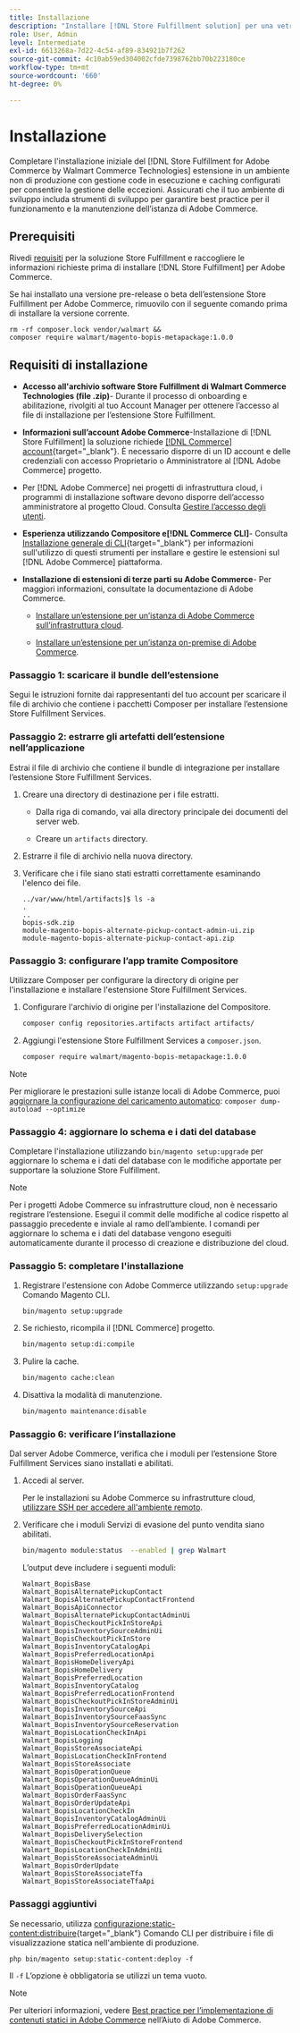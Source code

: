 ```yaml
---
title: Installazione
description: "Installare [!DNL Store Fulfillment solution] per una vetrina Adobe Commerce utilizzando Composer for PHP."
role: User, Admin
level: Intermediate
exl-id: 6613268a-7d22-4c54-af89-834921b7f262
source-git-commit: 4c10ab59ed304002cfde7398762bb70b223180ce
workflow-type: tm+mt
source-wordcount: '660'
ht-degree: 0%

---
```



# Installazione

Completare l&#39;installazione iniziale del [!DNL Store Fulfillment for Adobe Commerce by Walmart Commerce Technologies] estensione in un ambiente non di produzione con gestione code in esecuzione e caching configurati per consentire la gestione delle eccezioni. Assicurati che il tuo ambiente di sviluppo includa strumenti di sviluppo per garantire best practice per il funzionamento e la manutenzione dell’istanza di Adobe Commerce.

## Prerequisiti

Rivedi [requisiti](solution-requirements.md) per la soluzione Store Fulfillment e raccogliere le informazioni richieste prima di installare [!DNL Store Fulfillment] per Adobe Commerce.

Se hai installato una versione pre-release o beta dell’estensione Store Fulfillment per Adobe Commerce, rimuovilo con il seguente comando prima di installare la versione corrente.

```terminal
rm -rf composer.lock vendor/walmart &&
composer require walmart/magento-bopis-metapackage:1.0.0
```

## Requisiti di installazione

- **Accesso all&#39;archivio software Store Fulfillment di Walmart Commerce Technologies (file .zip)**- Durante il processo di onboarding e abilitazione, rivolgiti al tuo Account Manager per ottenere l’accesso al file di installazione per l’estensione Store Fulfillment.

- **Informazioni sull’account Adobe Commerce**-Installazione di [!DNL Store Fulfillment] la soluzione richiede [[!DNL Commerce] account](https://docs.magento.com/user-guide/magento/magento-account.html){target="_blank"}. È necessario disporre di un ID account e delle credenziali con accesso Proprietario o Amministratore al [!DNL Adobe Commerce] progetto.

- Per [!DNL Adobe Commerce] nei progetti di infrastruttura cloud, i programmi di installazione software devono disporre dell’accesso amministratore al progetto Cloud. Consulta [Gestire l’accesso degli utenti](https://devdocs.magento.com/cloud/project/user-admin.html).

- **Esperienza utilizzando Compositore e[!DNL Commerce CLI]**- Consulta [Installazione generale di CLI](https://devdocs.magento.com/extensions/install/){target="_blank"} per informazioni sull&#39;utilizzo di questi strumenti per installare e gestire le estensioni sul [!DNL Adobe Commerce] piattaforma.

- **Installazione di estensioni di terze parti su Adobe Commerce**- Per maggiori informazioni, consultate la documentazione di Adobe Commerce.

   - [Installare un’estensione per un’istanza di Adobe Commerce sull’infrastruttura cloud](https://devdocs.magento.com/cloud/howtos/install-components.html#install-an-extension).

   - [Installare un’estensione per un’istanza on-premise di Adobe Commerce](https://devdocs.magento.com/extensions/install/).

### Passaggio 1: scaricare il bundle dell’estensione

Segui le istruzioni fornite dai rappresentanti del tuo account per scaricare il file di archivio che contiene i pacchetti Composer per installare l’estensione Store Fulfillment Services.

### Passaggio 2: estrarre gli artefatti dell’estensione nell’applicazione

Estrai il file di archivio che contiene il bundle di integrazione per installare l’estensione Store Fulfillment Services.

1. Creare una directory di destinazione per i file estratti.

   - Dalla riga di comando, vai alla directory principale dei documenti del server web.

   - Creare un `artifacts` directory.

1. Estrarre il file di archivio nella nuova directory.

1. Verificare che i file siano stati estratti correttamente esaminando l&#39;elenco dei file.

   ```
   ../var/www/html/artifacts]$ ls -a
   .
   ..
   bopis-sdk.zip
   module-magento-bopis-alternate-pickup-contact-admin-ui.zip
   module-magento-bopis-alternate-pickup-contact-api.zip
   ```

### Passaggio 3: configurare l’app tramite Compositore

Utilizzare Composer per configurare la directory di origine per l&#39;installazione e installare l&#39;estensione Store Fulfillment Services.

1. Configurare l&#39;archivio di origine per l&#39;installazione del Compositore.

   ```bash
   composer config repositories.artifacts artifact artifacts/
   ```

1. Aggiungi l&#39;estensione Store Fulfillment Services a `composer.json`.

   ```bash
   composer require walmart/magento-bopis-metapackage:1.0.0
   ```

>[!NOTE]
>
>Per migliorare le prestazioni sulle istanze locali di Adobe Commerce, puoi [aggiornare la configurazione del caricamento automatico](https://experienceleague.adobe.com/docs/commerce-operations/performance-best-practices/deployment-flow.html#update-the-autoloader): `composer dump-autoload --optimize`

### Passaggio 4: aggiornare lo schema e i dati del database

Completare l&#39;installazione utilizzando `bin/magento setup:upgrade` per aggiornare lo schema e i dati del database con le modifiche apportate per supportare la soluzione Store Fulfillment.

>[!NOTE]
>
>Per i progetti Adobe Commerce su infrastrutture cloud, non è necessario registrare l’estensione. Esegui il commit delle modifiche al codice rispetto al passaggio precedente e inviale al ramo dell’ambiente. I comandi per aggiornare lo schema e i dati del database vengono eseguiti automaticamente durante il processo di creazione e distribuzione del cloud.

### Passaggio 5: completare l&#39;installazione

1. Registrare l&#39;estensione con Adobe Commerce utilizzando `setup:upgrade` Comando Magento CLI.

   ```terminal
   bin/magento setup:upgrade
   ```

1. Se richiesto, ricompila il [!DNL Commerce] progetto.

   ```bash
   bin/magento setup:di:compile
   ```

1. Pulire la cache.

   ```bash
   bin/magento cache:clean
   ```

1. Disattiva la modalità di manutenzione.

   ```bash
   bin/magento maintenance:disable
   ```

### Passaggio 6: verificare l’installazione

Dal server Adobe Commerce, verifica che i moduli per l’estensione Store Fulfillment Services siano installati e abilitati.

1. Accedi al server.

   Per le installazioni su Adobe Commerce su infrastrutture cloud, [utilizzare SSH per accedere all&#39;ambiente remoto](https://devdocs.magento.com/cloud/env/environments-ssh.html#ssh).

1. Verificare che i moduli Servizi di evasione del punto vendita siano abilitati.

   ```bash
   bin/magento module:status  --enabled | grep Walmart
   ```

   L’output deve includere i seguenti moduli:

   ```
   Walmart_BopisBase
   Walmart_BopisAlternatePickupContact
   Walmart_BopisAlternatePickupContactFrontend
   Walmart_BopisApiConnector
   Walmart_BopisAlternatePickupContactAdminUi
   Walmart_BopisCheckoutPickInStoreApi
   Walmart_BopisInventorySourceAdminUi
   Walmart_BopisCheckoutPickInStore
   Walmart_BopisInventoryCatalogApi
   Walmart_BopisPreferredLocationApi
   Walmart_BopisHomeDeliveryApi
   Walmart_BopisHomeDelivery
   Walmart_BopisPreferredLocation
   Walmart_BopisInventoryCatalog
   Walmart_BopisPreferredLocationFrontend
   Walmart_BopisCheckoutPickInStoreAdminUi
   Walmart_BopisInventorySourceApi
   Walmart_BopisInventorySourceFaasSync
   Walmart_BopisInventorySourceReservation
   Walmart_BopisLocationCheckInApi
   Walmart_BopisLogging
   Walmart_BopisStoreAssociateApi
   Walmart_BopisLocationCheckInFrontend
   Walmart_BopisStoreAssociate
   Walmart_BopisOperationQueue
   Walmart_BopisOperationQueueAdminUi
   Walmart_BopisOperationQueueApi
   Walmart_BopisOrderFaasSync
   Walmart_BopisOrderUpdateApi
   Walmart_BopisLocationCheckIn
   Walmart_BopisInventoryCatalogAdminUi
   Walmart_BopisPreferredLocationAdminUi
   Walmart_BopisDeliverySelection
   Walmart_BopisCheckoutPickInStoreFrontend
   Walmart_BopisLocationCheckInAdminUi
   Walmart_BopisStoreAssociateAdminUi
   Walmart_BopisOrderUpdate
   Walmart_BopisStoreAssociateTfa
   Walmart_BopisStoreAssociateTfaApi
   ```

### Passaggi aggiuntivi

Se necessario, utilizza [configurazione:static-content:distribuire](https://experienceleague.adobe.com/docs/commerce-operations/reference/commerce-on-premises.html){target="_blank"} Comando CLI per distribuire i file di visualizzazione statica nell&#39;ambiente di produzione.

```terminal
php bin/magento setup:static-content:deploy -f
```

Il `-f` L’opzione è obbligatoria se utilizzi un tema vuoto.

>[!NOTE]
>
>Per ulteriori informazioni, vedere [Best practice per l’implementazione di contenuti statici in Adobe Commerce](https://experienceleague.adobe.com/docs/commerce-operations/implementation-playbook/best-practices/development/static-content-deployment.html) nell’Aiuto di Adobe Commerce.

